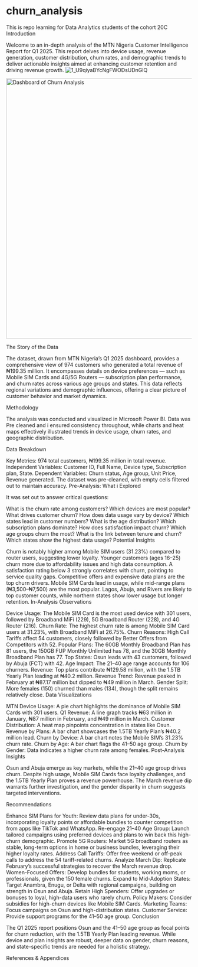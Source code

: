 # churn_analysis
This is repo learning for Data Analytics students of the cohort 20C
Introduction

Welcome to an in-depth analysis of the MTN Nigeria Customer Intelligence Report for Q1 2025. This report delves into device usage, revenue generation, customer distribution, churn rates, and demographic trends to deliver actionable insights aimed at enhancing customer retention and driving revenue growth.
![1_U9qiyaBYcNgFWODsUDnGlQ](https://github.com/user-attachments/assets/7cc9ebd3-87b6-4a16-a6cf-a85d85880ddc)

<img width="1706" height="705" alt="Dashboard of Churn Analysis" src="https://github.com/user-attachments/assets/2a661015-28cc-47df-95ed-5f919f6162c1" />


The Story of the Data

The dataset, drawn from MTN Nigeria’s Q1 2025 dashboard, provides a comprehensive view of 974 customers who generated a total revenue of ₦199.35 million. It encompasses details on device preferences — such as Mobile SIM Cards and 4G/5G Routers — subscription plan performance, and churn rates across various age groups and states. This data reflects regional variations and demographic influences, offering a clear picture of customer behavior and market dynamics.

Methodology

The analysis was conducted and visualized in Microsoft Power BI. Data was Pre cleaned and i ensured consistency throughout, while charts and heat maps effectively illustrated trends in device usage, churn rates, and geographic distribution.

Data Breakdown

Key Metrics: 974 total customers, ₦199.35 million in total revenue.
Independent Variables: Customer ID, Full Name, Device type, Subscription plan, State.
Dependent Variables: Churn status, Age group, Unit Price, Revenue generated.
The dataset was pre-cleaned, with empty cells filtered out to maintain accuracy.
Pre-Analysis: What i Explored

It was set out to answer critical questions:

What is the churn rate among customers?
Which devices are most popular?
What drives customer churn?
How does data usage vary by device?
Which states lead in customer numbers?
What is the age distribution?
Which subscription plans dominate?
How does satisfaction impact churn?
Which age groups churn the most?
What is the link between tenure and churn?
Which states show the highest data usage?
Potential Insights

Churn is notably higher among Mobile SIM users (31.23%) compared to router users, suggesting lower loyalty.
Younger customers (ages 16–25) churn more due to affordability issues and high data consumption.
A satisfaction rating below 3 strongly correlates with churn, pointing to service quality gaps.
Competitive offers and expensive data plans are the top churn drivers.
Mobile SIM Cards lead in usage, while mid-range plans (₦3,500–₦7,500) are the most popular.
Lagos, Abuja, and Rivers are likely to top customer counts, while northern states show lower usage but longer retention.
In-Analysis Observations

Device Usage: The Mobile SIM Card is the most used device with 301 users, followed by Broadband MiFi (229), 5G Broadband Router (228), and 4G Router (216).
Churn Rate: The highest churn rate is among Mobile SIM Card users at 31.23%, with Broadband MiFi at 26.75%.
Churn Reasons: High Call Tariffs affect 54 customers, closely followed by Better Offers from Competitors with 52.
Popular Plans: The 60GB Monthly Broadband Plan has 81 users, the 150GB FUP Monthly Unlimited has 78, and the 30GB Monthly Broadband Plan has 77.
Top States: Osun leads with 43 customers, followed by Abuja (FCT) with 42.
Age Impact: The 21–40 age range accounts for 106 churners.
Revenue: Top plans contribute ₦129.58 million, with the 1.5TB Yearly Plan leading at ₦40.2 million.
Revenue Trend: Revenue peaked in February at ₦87.17 million but dipped to ₦49 million in March.
Gender Split: More females (150) churned than males (134), though the split remains relatively close.
Data Visualizations

MTN Device Usage: A pie chart highlights the dominance of Mobile SIM Cards with 301 users.
Q1 Revenue: A line graph tracks ₦63 million in January, ₦87 million in February, and ₦49 million in March.
Customer Distribution: A heat map pinpoints concentration in states like Osun.
Revenue by Plans: A bar chart showcases the 1.5TB Yearly Plan’s ₦40.2 million lead.
Churn by Device: A bar chart notes the Mobile SIM’s 31.23% churn rate.
Churn by Age: A bar chart flags the 41–50 age group.
Churn by Gender: Data indicates a higher churn rate among females.
Post-Analysis Insights

Osun and Abuja emerge as key markets, while the 21–40 age group drives churn. Despite high usage, Mobile SIM Cards face loyalty challenges, and the 1.5TB Yearly Plan proves a revenue powerhouse. The March revenue dip warrants further investigation, and the gender disparity in churn suggests targeted interventions.

Recommendations

Enhance SIM Plans for Youth: Review data plans for under-30s, incorporating loyalty points or affordable bundles to counter competition from apps like TikTok and WhatsApp.
Re-engage 21–40 Age Group: Launch tailored campaigns using preferred devices and plans to win back this high-churn demographic.
Promote 5G Routers: Market 5G broadband routers as stable, long-term options in home or business bundles, leveraging their higher loyalty rates.
Address Call Tariffs: Offer free weekend or off-peak calls to address the 54 tariff-related churns.
Analyze March Dip: Replicate February’s successful strategies to recover the March revenue drop.
Women-Focused Offers: Develop bundles for students, working moms, or professionals, given the 150 female churns.
Expand to Mid-Adoption States: Target Anambra, Enugu, or Delta with regional campaigns, building on strength in Osun and Abuja.
Retain High Spenders: Offer upgrades or bonuses to loyal, high-data users who rarely churn.
Policy Makers: Consider subsidies for high-churn devices like Mobile SIM Cards.
Marketing Teams: Focus campaigns on Osun and high-distribution states.
Customer Service: Provide support programs for the 41–50 age group.
Conclusion

The Q1 2025 report positions Osun and the 41–50 age group as focal points for churn reduction, with the 1.5TB Yearly Plan leading revenue. While device and plan insights are robust, deeper data on gender, churn reasons, and state-specific trends are needed for a holistic strategy.

References & Appendices
